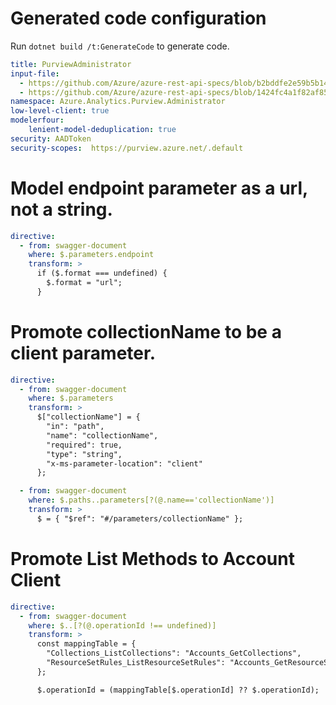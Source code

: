 # Generated code configuration

Run `dotnet build /t:GenerateCode` to generate code.

```yaml
title: PurviewAdministrator
input-file: 
  - https://github.com/Azure/azure-rest-api-specs/blob/b2bddfe2e59b5b14e559e0433b6e6d057bcff95d/specification/purview/data-plane/Azure.Analytics.Purview.Account/preview/2019-11-01-preview/account.json
  - https://github.com/Azure/azure-rest-api-specs/blob/1424fc4a1f82af852a626c6ab6d1d296b5fe4df1/specification/purview/data-plane/Azure.Analytics.Purview.MetadataPolicies/preview/2021-07-01/purviewMetadataPolicy.json
namespace: Azure.Analytics.Purview.Administrator
low-level-client: true
modelerfour:
    lenient-model-deduplication: true
security: AADToken
security-scopes:  https://purview.azure.net/.default
```

# Model endpoint parameter as a url, not a string.

```yaml
directive:
  - from: swagger-document
    where: $.parameters.endpoint
    transform: >
      if ($.format === undefined) {
        $.format = "url";
      }
```

# Promote collectionName to be a client parameter.

```yaml
directive:
  - from: swagger-document
    where: $.parameters
    transform: >
      $["collectionName"] = {
        "in": "path",
        "name": "collectionName",
        "required": true,
        "type": "string",
        "x-ms-parameter-location": "client"
      };

  - from: swagger-document
    where: $.paths..parameters[?(@.name=='collectionName')]
    transform: >
      $ = { "$ref": "#/parameters/collectionName" };
```

# Promote List Methods to Account Client

```yaml
directive:
  - from: swagger-document
    where: $..[?(@.operationId !== undefined)]
    transform: >
      const mappingTable = {
        "Collections_ListCollections": "Accounts_GetCollections",
        "ResourceSetRules_ListResourceSetRules": "Accounts_GetResourceSetRules"
      };

      $.operationId = (mappingTable[$.operationId] ?? $.operationId);
```
